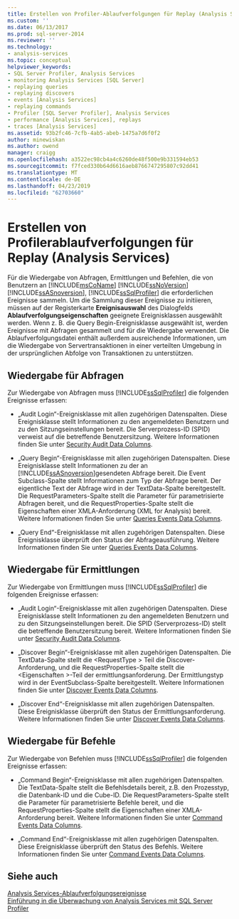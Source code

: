 ```yaml
---
title: Erstellen von Profiler-Ablaufverfolgungen für Replay (Analysis Services) | Microsoft-Dokumentation
ms.custom: ''
ms.date: 06/13/2017
ms.prod: sql-server-2014
ms.reviewer: ''
ms.technology:
- analysis-services
ms.topic: conceptual
helpviewer_keywords:
- SQL Server Profiler, Analysis Services
- monitoring Analysis Services [SQL Server]
- replaying queries
- replaying discovers
- events [Analysis Services]
- replaying commands
- Profiler [SQL Server Profiler], Analysis Services
- performance [Analysis Services], replays
- traces [Analysis Services]
ms.assetid: 93b2fc46-7cfb-4ab5-abeb-1475a7d6f0f2
author: minewiskan
ms.author: owend
manager: craigg
ms.openlocfilehash: a3522ec98cb4a4c6260de48f500e9b331594eb53
ms.sourcegitcommit: f7fced330b64d6616aeb8766747295807c92dd41
ms.translationtype: MT
ms.contentlocale: de-DE
ms.lasthandoff: 04/23/2019
ms.locfileid: "62703660"
---
```

# <a name="create-profiler-traces-for-replay-analysis-services"></a>Erstellen von Profilerablaufverfolgungen für Replay (Analysis Services)
  Für die Wiedergabe von Abfragen, Ermittlungen und Befehlen, die von Benutzern an [!INCLUDE[msCoName](../../includes/msconame-md.md)] [!INCLUDE[ssNoVersion](../../includes/ssnoversion-md.md)] [!INCLUDE[ssASnoversion](../../includes/ssasnoversion-md.md)], [!INCLUDE[ssSqlProfiler](../../includes/sssqlprofiler-md.md)] die erforderlichen Ereignisse sammeln. Um die Sammlung dieser Ereignisse zu initiieren, müssen auf der Registerkarte **Ereignisauswahl** des Dialogfelds **Ablaufverfolgungseigenschaften** geeignete Ereignisklassen ausgewählt werden. Wenn z. B. die Query Begin-Ereignisklasse ausgewählt ist, werden Ereignisse mit Abfragen gesammelt und für die Wiedergabe verwendet. Die Ablaufverfolgungsdatei enthält außerdem ausreichende Informationen, um die Wiedergabe von Servertransaktionen in einer verteilten Umgebung in der ursprünglichen Abfolge von Transaktionen zu unterstützen.  
  
## <a name="replay-for-queries"></a>Wiedergabe für Abfragen  
 Zur Wiedergabe von Abfragen muss [!INCLUDE[ssSqlProfiler](../../includes/sssqlprofiler-md.md)] die folgenden Ereignisse erfassen:  
  
-   „Audit Login“-Ereignisklasse mit allen zugehörigen Datenspalten. Diese Ereignisklasse stellt Informationen zu den angemeldeten Benutzern und zu den Sitzungseinstellungen bereit. Die Serverprozess-ID (SPID) verweist auf die betreffende Benutzersitzung. Weitere Informationen finden Sie unter [Security Audit Data Columns](https://docs.microsoft.com/bi-reference/trace-events/security-audit-data-columns).  
  
-   „Query Begin“-Ereignisklasse mit allen zugehörigen Datenspalten. Diese Ereignisklasse stellt Informationen zu der an [!INCLUDE[ssASnoversion](../../includes/ssasnoversion-md.md)]gesendeten Abfrage bereit. Die Event Subclass-Spalte stellt Informationen zum Typ der Abfrage bereit. Der eigentliche Text der Abfrage wird in der TextData-Spalte bereitgestellt. Die RequestParameters-Spalte stellt die Parameter für parametrisierte Abfragen bereit, und die RequestProperties-Spalte stellt die Eigenschaften einer XMLA-Anforderung (XML for Analysis) bereit. Weitere Informationen finden Sie unter [Queries Events Data Columns](https://docs.microsoft.com/bi-reference/trace-events/queries-events-data-columns).  
  
-   „Query End“-Ereignisklasse mit allen zugehörigen Datenspalten. Diese Ereignisklasse überprüft den Status der Abfrageausführung. Weitere Informationen finden Sie unter [Queries Events Data Columns](https://docs.microsoft.com/bi-reference/trace-events/queries-events-data-columns).  
  
## <a name="replay-for-discovers"></a>Wiedergabe für Ermittlungen  
 Zur Wiedergabe von Ermittlungen muss [!INCLUDE[ssSqlProfiler](../../includes/sssqlprofiler-md.md)] die folgenden Ereignisse erfassen:  
  
-   „Audit Login“-Ereignisklasse mit allen zugehörigen Datenspalten. Diese Ereignisklasse stellt Informationen zu den angemeldeten Benutzern und zu den Sitzungseinstellungen bereit. Die SPID (Serverprozess-ID) stellt die betreffende Benutzersitzung bereit. Weitere Informationen finden Sie unter [Security Audit Data Columns](https://docs.microsoft.com/bi-reference/trace-events/security-audit-data-columns).  
  
-   „Discover Begin“-Ereignisklasse mit allen zugehörigen Datenspalten. Die TextData-Spalte stellt die \<RequestType > Teil die Discover-Anforderung, und die RequestProperties-Spalte stellt die \<Eigenschaften >-Teil der ermittlungsanforderung. Der Ermittlungstyp wird in der EventSubclass-Spalte bereitgestellt. Weitere Informationen finden Sie unter [Discover Events Data Columns](https://docs.microsoft.com/bi-reference/trace-events/discover-events-data-columns).  
  
-   „Discover End“-Ereignisklasse mit allen zugehörigen Datenspalten. Diese Ereignisklasse überprüft den Status der Ermittlungsanforderung. Weitere Informationen finden Sie unter [Discover Events Data Columns](https://docs.microsoft.com/bi-reference/trace-events/discover-events-data-columns).  
  
## <a name="replay-for-commands"></a>Wiedergabe für Befehle  
 Zur Wiedergabe von Befehlen muss [!INCLUDE[ssSqlProfiler](../../includes/sssqlprofiler-md.md)] die folgenden Ereignisse erfassen:  
  
-   „Command Begin“-Ereignisklasse mit allen zugehörigen Datenspalten. Die TextData-Spalte stellt die Befehlsdetails bereit, z.B. den Prozesstyp, die Datenbank-ID und die Cube-ID. Die RequestParameters-Spalte stellt die Parameter für parametrisierte Befehle bereit, und die RequestProperties-Spalte stellt die Eigenschaften einer XMLA-Anforderung bereit. Weitere Informationen finden Sie unter [Command Events Data Columns](https://docs.microsoft.com/bi-reference/trace-events/command-events-data-columns).  
  
-   „Command End“-Ereignisklasse mit allen zugehörigen Datenspalten. Diese Ereignisklasse überprüft den Status des Befehls. Weitere Informationen finden Sie unter [Command Events Data Columns](https://docs.microsoft.com/bi-reference/trace-events/command-events-data-columns).  
  
## <a name="see-also"></a>Siehe auch  
 [Analysis Services-Ablaufverfolgungsereignisse](https://docs.microsoft.com/bi-reference/trace-events/analysis-services-trace-events)   
 [Einführung in die Überwachung von Analysis Services mit SQL Server Profiler](introduction-to-monitoring-analysis-services-with-sql-server-profiler.md)  
  
  
